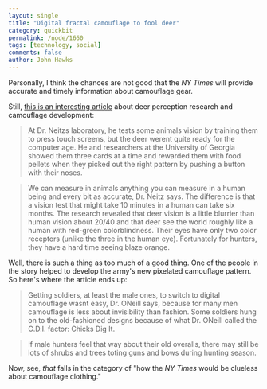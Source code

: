 ```yaml
---
layout: single 
title: "Digital fractal camouflage to fool deer" 
category: quickbit
permalink: /node/1660
tags: [technology, social] 
comments: false 
author: John Hawks 
---
```


Personally, I think the chances are not good that the <i>NY Times</i> will provide accurate and timely information about camouflage gear. 

Still, <a href="http://www.nytimes.com/2008/09/23/science/23tier.html">this is an interesting article</a> about deer perception research and camouflage development: 

<blockquote>At Dr. Neitzs laboratory, he tests some animals vision by training them to press touch screens, but the deer werent quite ready for the computer age. He and researchers at the University of Georgia showed them three cards at a time and rewarded them with food pellets when they picked out the right pattern by pushing a button with their noses.</blockquote>

<blockquote>We can measure in animals anything you can measure in a human being and every bit as accurate, Dr. Neitz says. The difference is that a vision test that might take 10 minutes in a human can take six months. The research revealed that deer vision is a little blurrier than human vision  about 20/40  and that deer see the world roughly like a human with red-green colorblindness. Their eyes have only two color receptors (unlike the three in the human eye). Fortunately for hunters, they have a hard time seeing blaze orange.</blockquote>




Well, there is such a thing as too much of a good thing. One of the people in the story helped to develop the army's new pixelated camouflage pattern. So here's where the article ends up:

<blockquote>Getting soldiers, at least the male ones, to switch to digital camouflage wasnt easy, Dr. ONeill says, because for many men camouflage is less about invisibility than fashion. Some soldiers hung on to the old-fashioned designs because of what Dr. ONeill called the C.D.I. factor: Chicks Dig It.</blockquote>

<blockquote>If male hunters feel that way about their old overalls, there may still be lots of shrubs and trees toting guns and bows during hunting season.</blockquote>

Now, see, <i>that</i> falls in the category of "how the <i>NY Times</i> would be clueless about camouflage clothing." 


